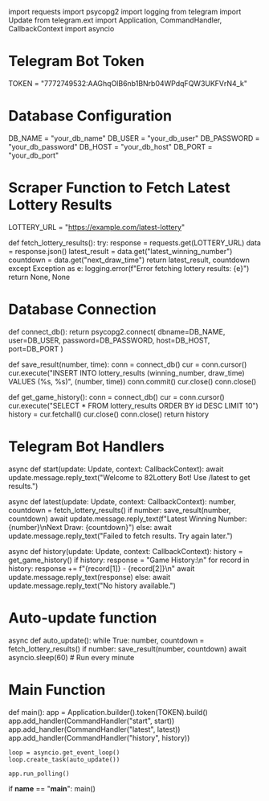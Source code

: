 
import requests
import psycopg2
import logging
from telegram import Update
from telegram.ext import Application, CommandHandler, CallbackContext
import asyncio

# Telegram Bot Token
TOKEN = "7772749532:AAGhqOlB6nb1BNrb04WPdqFQW3UKFVrN4_k"

# Database Configuration
DB_NAME = "your_db_name"
DB_USER = "your_db_user"
DB_PASSWORD = "your_db_password"
DB_HOST = "your_db_host"
DB_PORT = "your_db_port"

# Scraper Function to Fetch Latest Lottery Results
LOTTERY_URL = "https://example.com/latest-lottery"

def fetch_lottery_results():
    try:
        response = requests.get(LOTTERY_URL)
        data = response.json()
        latest_result = data.get("latest_winning_number")
        countdown = data.get("next_draw_time")
        return latest_result, countdown
    except Exception as e:
        logging.error(f"Error fetching lottery results: {e}")
        return None, None

# Database Connection
def connect_db():
    return psycopg2.connect(
        dbname=DB_NAME,
        user=DB_USER,
        password=DB_PASSWORD,
        host=DB_HOST,
        port=DB_PORT
    )

def save_result(number, time):
    conn = connect_db()
    cur = conn.cursor()
    cur.execute("INSERT INTO lottery_results (winning_number, draw_time) VALUES (%s, %s)", (number, time))
    conn.commit()
    cur.close()
    conn.close()

def get_game_history():
    conn = connect_db()
    cur = conn.cursor()
    cur.execute("SELECT * FROM lottery_results ORDER BY id DESC LIMIT 10")
    history = cur.fetchall()
    cur.close()
    conn.close()
    return history

# Telegram Bot Handlers
async def start(update: Update, context: CallbackContext):
    await update.message.reply_text("Welcome to 82Lottery Bot! Use /latest to get results.")

async def latest(update: Update, context: CallbackContext):
    number, countdown = fetch_lottery_results()
    if number:
        save_result(number, countdown)
        await update.message.reply_text(f"Latest Winning Number: {number}\nNext Draw: {countdown}")
    else:
        await update.message.reply_text("Failed to fetch results. Try again later.")

async def history(update: Update, context: CallbackContext):
    history = get_game_history()
    if history:
        response = "Game History:\n"
        for record in history:
            response += f"{record[1]} - {record[2]}\n"
        await update.message.reply_text(response)
    else:
        await update.message.reply_text("No history available.")

# Auto-update function
async def auto_update():
    while True:
        number, countdown = fetch_lottery_results()
        if number:
            save_result(number, countdown)
        await asyncio.sleep(60)  # Run every minute

# Main Function
def main():
    app = Application.builder().token(TOKEN).build()
    app.add_handler(CommandHandler("start", start))
    app.add_handler(CommandHandler("latest", latest))
    app.add_handler(CommandHandler("history", history))
    
    loop = asyncio.get_event_loop()
    loop.create_task(auto_update())
    
    app.run_polling()

if __name__ == "__main__":
    main()
    
